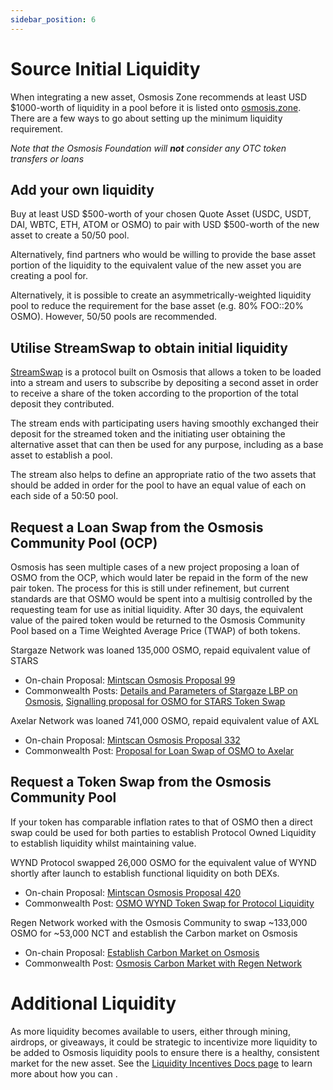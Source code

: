 ```yaml
---
sidebar_position: 6
---
```


# Source Initial Liquidity

When integrating a new asset, Osmosis Zone recommends at least USD $1000-worth of liquidity in a pool before it is listed onto [osmosis.zone](https://app.osmosis.zone). There are a few ways to go about setting up the minimum liquidity requirement.

*Note that the Osmosis Foundation will **not** consider any OTC token transfers or loans*

## Add your own liquidity
Buy at least USD $500-worth of your chosen Quote Asset (USDC, USDT, DAI, WBTC, ETH, ATOM or OSMO) to pair with USD $500-worth of the new asset to create a 50/50 pool.

Alternatively, find partners who would be willing to provide the base asset portion of the liquidity to the equivalent value of the new asset you are creating a pool for.

Alternatively, it is possible to create an asymmetrically-weighted liquidity pool to reduce the requirement for the base asset (e.g. 80% FOO::20% OSMO). However, 50/50 pools are recommended.

## Utilise StreamSwap to obtain initial liquidity
[StreamSwap](https://streamswap.io/) is a protocol built on Osmosis that allows a token to be loaded into a stream and users to subscribe by depositing a second asset in order to receive a share of the token according to the proportion of the total deposit they contributed.

The stream ends with participating users having smoothly exchanged their deposit for the streamed token and the initiating user obtaining the alternative asset that can then be used for any purpose, including as a base asset to establish a pool. 

The stream also helps to define an appropriate ratio of the two assets that should be added in order for the pool to have an equal value of each on each side of a 50:50 pool.

## Request a Loan Swap from the Osmosis Community Pool (OCP)
Osmosis has seen multiple cases of a new project proposing a loan of OSMO from the OCP, which would later be repaid in the form of the new pair token.
The process for this is still under refinement, but current standards are that OSMO would be spent into a multisig controlled by the requesting team for use as initial liquidity. After 30 days, the equivalent value of the paired token would be returned to the Osmosis Community Pool based on a Time Weighted Average Price (TWAP) of both tokens.

Stargaze Network was loaned 135,000 OSMO, repaid equivalent value of STARS
* On-chain Proposal: [Mintscan Osmosis Proposal 99](https://www.mintscan.io/osmosis/proposals/99)
* Commonwealth Posts: [Details and Parameters of Stargaze LBP on Osmosis](https://commonwealth.im/osmosis/discussion/2882-details-and-parameters-of-stargaze-lbp-on-osmosis), [Signalling proposal for OSMO for STARS Token Swap](https://commonwealth.im/osmosis/discussion/2494-signaling-proposal-for-osmo-for-stars-token-swap)

Axelar Network was loaned 741,000 OSMO, repaid equivalent value of AXL
* On-chain Proposal: [Mintscan Osmosis Proposal 332](https://www.mintscan.io/osmosis/proposals/332)
* Commonwealth Post: [Proposal for Loan Swap of OSMO to Axelar](https://commonwealth.im/osmosis/discussion/6875-proposal-for-loan-swap-of-osmo-to-axelar)

## Request a Token Swap from the Osmosis Community Pool
If your token has comparable inflation rates to that of OSMO then a direct swap could be used for both parties to establish Protocol Owned Liquidity to establish liquidity whilst maintaining value.

WYND Protocol swapped 26,000 OSMO for the equivalent value of WYND shortly after launch to establish functional liquidity on both DEXs.
* On-chain Proposal: [Mintscan Osmosis Proposal 420](https://www.mintscan.io/osmosis/proposals/420)
* Commonwealth Post: [OSMO WYND Token Swap for Protocol Liquidity](https://commonwealth.im/osmosis/discussion/9620-osmowynd-token-swap-for-protocol-liquidity)

Regen Network worked with the Osmosis Community to swap ~133,000 OSMO for ~53,000 NCT and establish the Carbon market on Osmosis
* On-chain Proposal: [Establish Carbon Market on Osmosis](https://www.mintscan.io/osmosis/proposals/182)
* Commonwealth Post: [Osmosis Carbon Market with Regen Network](https://commonwealth.im/osmosis/discussion/3936-proposal-osmosis-carbon-market-with-regen-network)

# Additional Liquidity

As more liquidity becomes available to users, either through mining, airdrops, or giveaways, it could be strategic to incentivize more liquidity to be added to Osmosis liquidity pools to ensure there is a healthy, consistent market for the new asset. See the [Liquidity Incentives Docs page](../integrate/incentives.md) to learn more about how you can .